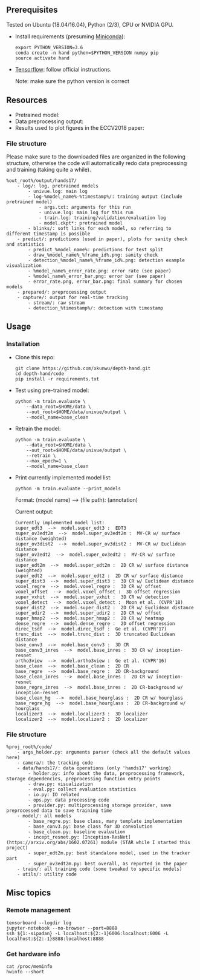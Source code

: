 ## Prerequisites
Tested on Ubuntu (18.04/16.04), Python (2/3), CPU or NVIDIA GPU.
-   Install requirements (presuming [Miniconda](https://conda.io/miniconda.html)):
    ```
    export PYTHON_VERSION=3.6
    conda create -n hand python=$PYTHON_VERSION numpy pip
    source activate hand
    ```
-   [Tensorflow](https://www.tensorflow.org/install/): follow official instructions.

    Note: make sure the python version is correct

## Resources
-   Pretrained model:
-   Data preprocessing output:
-   Results used to plot figures in the ECCV2018 paper:
### File structure
Please make sure to the downloaded files are organized in the following structure, otherwise the code will automatically redo data preprocessing and training (taking quite a while).
```
%out_root%/output/hands17/
    - log/: log, pretrained models
        - univue.log: main log
        - log-%model_name%-%timestamp%/: training output (include pretrained model)
            - args.txt: arguments for this run
            - univue.log: main log for this run
            - train.log: training/validation/evaluation log
            - model.ckpt*: pretrained model
        - blinks/: soft links for each model, so referring to different timestamp is possible
    - predict/: predictions (used in paper), plots for sanity check and statistics
        - predict_%model_name%: predictions for test split
        - draw_%model_name%_%frame_id%.png: sanity check
        - detection_%model_name%_%frame_id%.png: detection example visualization
        - %model_name%_error_rate.png: error rate (see paper)
        - %model_name%_error_bar.png: error bar (see paper)
        - error_rate.png, error_bar.png: final summary for chosen models
    - prepared/: preprocessing output
    - capture/: output for real-time tracking
        - stream/: raw stream
        - detection_%timestamp%/: detection with timestamp
```

## Usage
### Installation
-   Clone this repo:
    ```
    git clone https://github.com/xkunwu/depth-hand.git
    cd depth-hand/code
    pip install -r requirements.txt
    ```
-   Test using pre-trained model:
    ```
    python -m train.evaluate \
        --data_root=$HOME/data \
        --out_root=$HOME/data/univue/output \
        --model_name=base_clean
    ```
-   Retrain the model:
    ```
    python -m train.evaluate \
        --data_root=$HOME/data \
        --out_root=$HOME/data/univue/output \
        --retrain \
        --max_epoch=1 \
        --model_name=base_clean
    ```
-   Print currently implemented model list:
    ```
    python -m train.evaluate --print_models
    ```
    Format: (model name) --> (file path): (annotation)

    Current output:
    ```
    Currently implemented model list:
    super_edt3  -->  model.super_edt3 :  EDT3
    super_ov3edt2m  -->  model.super_ov3edt2m :  MV-CR w/ surface distance (weighted)
    super_ov3dist2  -->  model.super_ov3dist2 :  MV-CR w/ Euclidean distance
    super_ov3edt2  -->  model.super_ov3edt2 :  MV-CR w/ surface distance
    super_edt2m  -->  model.super_edt2m :  2D CR w/ surface distance (weighted)
    super_edt2  -->  model.super_edt2 :  2D CR w/ surface distance
    super_dist3  -->  model.super_dist3 :  3D CR w/ Euclidean distance
    voxel_regre  -->  model.voxel_regre :  3D CR w/ offset
    voxel_offset  -->  model.voxel_offset :  3D offset regression
    super_vxhit  -->  model.super_vxhit :  3D CR w/ detection
    voxel_detect  -->  model.voxel_detect :  Moon et al. (CVPR'18)
    super_dist2  -->  model.super_dist2 :  2D CR w/ Euclidean distance
    super_udir2  -->  model.super_udir2 :  2D CR w/ offset
    super_hmap2  -->  model.super_hmap2 :  2D CR w/ heatmap
    dense_regre  -->  model.dense_regre :  2D offset regression
    direc_tsdf  -->  model.direc_tsdf :  Ge et al. (CVPR'17)
    trunc_dist  -->  model.trunc_dist :  3D truncated Euclidean distance
    base_conv3  -->  model.base_conv3 :  3D CR
    base_conv3_inres  -->  model.base_inres :  3D CR w/ inception-resnet
    ortho3view  -->  model.ortho3view :  Ge et al. (CVPR'16)
    base_clean  -->  model.base_clean :  2D CR
    base_regre  -->  model.base_regre :  2D CR-background
    base_clean_inres  -->  model.base_inres :  2D CR w/ inception-resnet
    base_regre_inres  -->  model.base_inres :  2D CR-background w/ inception-resnet
    base_clean_hg  -->  model.base_hourglass :  2D CR w/ hourglass
    base_regre_hg  -->  model.base_hourglass :  2D CR-background w/ hourglass
    localizer3  -->  model.localizer3 :  3D localizer
    localizer2  -->  model.localizer2 :  2D localizer
    ```

### File structure
```
%proj_root%/code/
    - args_holder.py: arguments parser (check all the default values here)
    - camera/: the tracking code
    - data/hands17/: data operations (only 'hands17' working)
        - holder.py: info about the data, preprocessing framework, storage dependencies, preprocessing function entry points
        - draw.py: visualization
        - eval.py: collect evaluation statistics
        - io.py: IO related
        - ops.py: data processing code
        - provider.py: multiprocessing storage provider, save preprocessed data to save training time
    - model/: all models
        - base_regre.py: base class, many template implementation
        - base_conv3.py: base class for 3D convolution
        - base_clean.py: baseline evaluation
        - incept_resnet.py: [Inception-ResNet](https://arxiv.org/abs/1602.07261) module (STAR while I started this project)
        - super_edt2m.py: best standalone model, used in the tracker part
        - super_ov3edt2m.py: best overall, as reported in the paper
    - train/: all training code (some tweaked to specific models)
    - utils/: utility code
```

## Misc topics
### Remote management
```
tensorboard --logdir log
jupyter-notebook --no-browser --port=8888
ssh ${1:-sipadan} -L localhost:${2:-1}6006:localhost:6006 -L localhost:${2:-1}8888:localhost:8888
```

### Get hardware info
```
cat /proc/meminfo
hwinfo --short
```

